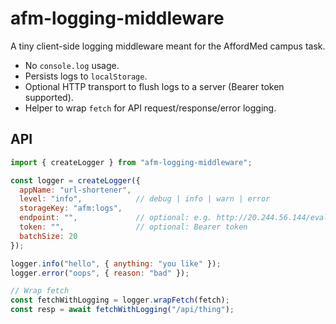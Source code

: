 
# afm-logging-middleware

A tiny client-side logging middleware meant for the AffordMed campus task.

- No `console.log` usage.
- Persists logs to `localStorage`.
- Optional HTTP transport to flush logs to a server (Bearer token supported).
- Helper to wrap `fetch` for API request/response/error logging.

## API

```js
import { createLogger } from "afm-logging-middleware";

const logger = createLogger({
  appName: "url-shortener",
  level: "info",            // debug | info | warn | error
  storageKey: "afm:logs",
  endpoint: "",             // optional: e.g. http://20.244.56.144/evaluation-service/logs
  token: "",                // optional: Bearer token
  batchSize: 20
});

logger.info("hello", { anything: "you like" });
logger.error("oops", { reason: "bad" });

// Wrap fetch
const fetchWithLogging = logger.wrapFetch(fetch);
const resp = await fetchWithLogging("/api/thing");
```

